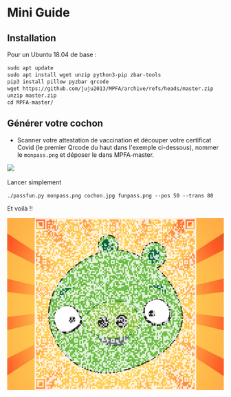 # Mini Guide

## Installation

Pour un Ubuntu 18.04 de base :

    sudo apt update
    sudo apt install wget unzip python3-pip zbar-tools
    pip3 install pillow pyzbar qrcode
    wget https://github.com/juju2013/MPFA/archive/refs/heads/master.zip
    unzip master.zip
    cd MPFA-master/
  
## Générer votre cochon

 *  Scanner votre attestation de vaccination et découper votre certificat Covid (le premier Qrcode du haut dans l'exemple ci-dessous), 
 nommer le `monpass.png` et déposer le dans MPFA-master.
 
 <img src="https://www.ameli.fr/sites/default/files/thumbnails/image/attestation-vaccination-format-europeen-exemple.jpg" height=600 />

Lancer simplement 

    ./passfun.py monpass.png cochon.jpg funpass.png --pos 50 --trans 80

Et voilà !!

 <img src="funpass.png" height=400 />
